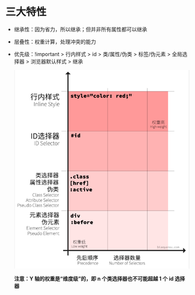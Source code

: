 # 三大特性

- 继承性：因为省力，所以继承；但并非所有属性都可以继承
- 层叠性：权重计算，处理冲突的能力
- 优先级：!important > 行内样式 > id > 类/属性/伪类 > 标签/伪元素 > 全局选择器 > 浏览器默认样式 > 继承

  ![404](images/CSS优先级图例.png)

  **注意：Y 轴的权重是“维度级”的，即 n 个类选择器也不可能超越 1 个 id 选择器**
